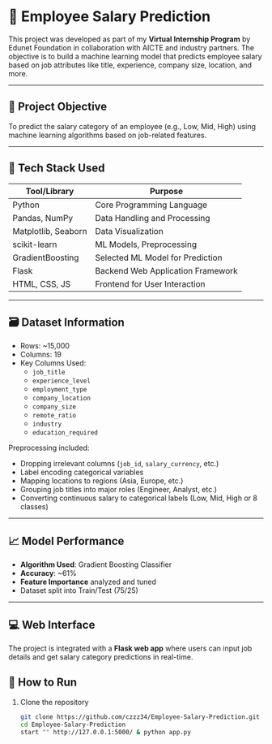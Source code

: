 # 🧠 Employee Salary Prediction

This project was developed as part of my **Virtual Internship Program** by Edunet Foundation in collaboration with AICTE and industry partners. The objective is to build a machine learning model that predicts employee salary  based on job attributes like title, experience, company size, location, and more.

---

## 📌 Project Objective

To predict the salary category of an employee (e.g., Low, Mid, High) using machine learning algorithms based on job-related features.

---

## 🧰 Tech Stack Used

| Tool/Library         | Purpose                            |
|----------------------|-------------------------------------|
| Python               | Core Programming Language           |
| Pandas, NumPy        | Data Handling and Processing        |
| Matplotlib, Seaborn  | Data Visualization                  |
| scikit-learn         | ML Models, Preprocessing            |
| GradientBoosting     | Selected ML Model for Prediction    |
| Flask                | Backend Web Application Framework   |
| HTML, CSS, JS        | Frontend for User Interaction       |

---

## 🗃️ Dataset Information

- Rows: ~15,000
- Columns: 19
- Key Columns Used:
  - `job_title`
  - `experience_level`
  - `employment_type`
  - `company_location` 
  - `company_size`
  - `remote_ratio`
  -  `industry`
  - `education_required`

Preprocessing included:
- Dropping irrelevant columns (`job_id`, `salary_currency`, etc.)
- Label encoding categorical variables
- Mapping locations to regions (Asia, Europe, etc.)
- Grouping job titles into major roles (Engineer, Analyst, etc.)
- Converting continuous salary to categorical labels (Low, Mid, High or 8 classes)

---

## 📈 Model Performance

- **Algorithm Used**: Gradient Boosting Classifier
- **Accuracy**: ~61% 
- **Feature Importance** analyzed and tuned
- Dataset split into Train/Test (75/25)

---

## 💻 Web Interface

The project is integrated with a **Flask web app** where users can input job details and get salary category predictions in real-time.


## 🚀 How to Run

1. Clone the repository  
   ```bash
   git clone https://github.com/czzz34/Employee-Salary-Prediction.git
   cd Employee-Salary-Prediction
   start "" http://127.0.0.1:5000/ & python app.py
